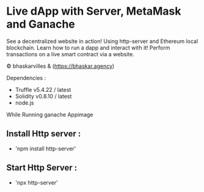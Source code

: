 # Live dApp with Server, MetaMask and Ganache


See a decentralized website in action! Using http-server and Ethereum local blockchain. Learn how to run a dapp and interact with it! Perform transactions on a live smart contract  via a website. 

© bhaskarvilles & (https://bhaskar.agency)

Dependencies :

- Truffle v5.4.22 / latest
- Solidity v0.8.10 / latest
- node.js

While Running ganache Appimage

## Install Http server : 
 - 'npm install http-server'

## Start Http Server :
 - 'npx http-server'


